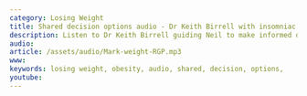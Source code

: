 ```yaml
---
category: Losing Weight
title: Shared decision options audio - Dr Keith Birrell with insomniac Neil
description: Listen to Dr Keith Birrell guiding Neil to make informed decisions to improve his sleep
audio:
article: /assets/audio/Mark-weight-RGP.mp3
www: 
keywords: losing weight, obesity, audio, shared, decision, options, 
youtube:
--- 
```

